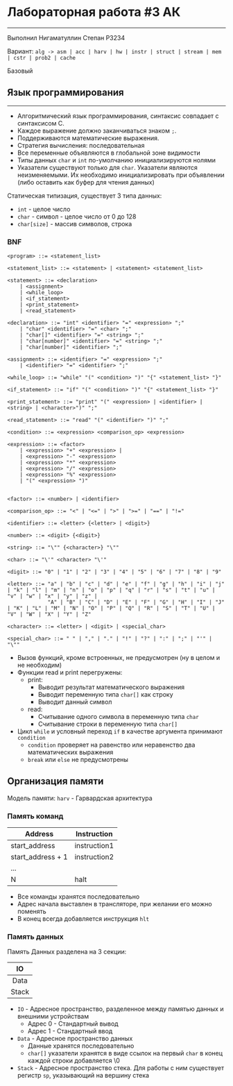 # Лабораторная работа #3 АК
***
Выполнил Нигаматуллин Степан P3234

Вариант: `alg -> asm | acc | harv | hw | instr | struct | stream | mem | cstr | prob2 | cache`

Базовый

## Язык программирования
***
* Алгоритмический язык программирования, синтаксис совпадает с синтаксисом С.
* Каждое выражение должно заканчиваться знаком `;`. 
* Поддерживаются математические выражения.
* Стратегия вычисления: последовательная
* Все переменные объявляются в глобальной зоне видимости
* Типы данных `char` и `int` по-умолчанию инициализируются нолями
* Указатели существуют только для `char`. Указатели являются неизменяемыми.
Их необходимо инициализировать при объявлении (либо оставить как буфер для чтения данных)

Статическая типизация, существует 3 типа данных:
* `int` - целое число
* `char` - символ - целое число от 0 до 128
* `char[size]` - массив символов, строка

### BNF

```bnf
<program> ::= <statement_list>

<statement_list> ::= <statement> | <statement> <statement_list>

<statement> ::= <declaration> 
    | <assignment> 
    | <while_loop> 
    | <if_statement> 
    | <print_statement>
    | <read_statement>

<declaration> ::= "int" <identifier> "=" <expression> ";"
    | "char" <identifier> "=" <char> ";"
    | "char[]" <identifier> "=" <string> ";"
    | "char[number]" <identifier> "=" <string> ";"
    | "char[number]" <identifier> ";"
   
<assignment> ::= <identifier> "=" <expression> ";"
    | <identifier> "=" <identifier> ";"
   
<while_loop> ::= "while" "(" <condition> ")" "{" <statement_list> "}"

<if_statement> ::= "if" "(" <condition> ")" "{" <statement_list> "}"

<print_statement> ::= "print" "(" <expression> | <identifier> | <string> | <character>")" ";"

<read_statement> ::= "read" "(" <identifier> ")" ";"

<condition> ::= <expression> <comparison_op> <expression>

<expression> ::= <factor> 
    | <expression> "+" <expression> | 
    | <expression> "-" <expression>
    | <expression> "*" <expression>
    | <expression> "/" <expression>
    | <expression> "%" <expression>
    | "(" <expression> ")"


<factor> ::= <number> | <identifier>

<comparison_op> ::= "<" | "<=" | ">" | ">=" | "==" | "!="

<identifier> ::= <letter> {<letter> | <digit>}

<number> ::= <digit> {<digit>}

<string> ::= "\"" {<character>} "\""

<char> ::= "\'" <character> "\'"

<digit> ::= "0" | "1" | "2" | "3" | "4" | "5" | "6" | "7" | "8" | "9"

<letter> ::= "a" | "b" | "c" | "d" | "e" | "f" | "g" | "h" | "i" | "j" | "k" | "l" | "m" | "n" | "o" | "p" | "q" | "r" | "s" | "t" | "u" | "v" | "w" | "x" | "y" | "z" |
             "A" | "B" | "C" | "D" | "E" | "F" | "G" | "H" | "I" | "J" | "K" | "L" | "M" | "N" | "O" | "P" | "Q" | "R" | "S" | "T" | "U" | "V" | "W" | "X" | "Y" | "Z"

<character> ::= <letter> | <digit> | <special_char>

<special_char> ::= " " | "," | "." | "!" | "?" | ":" | ";" | "'" | "\""
```
* Вызов функций, кроме встроенных, не предусмотрен (ну в целом и не необходим) 
* Функции read и print перегружены:
  * print:
    * Выводит результат математического выражения
    * Выводит переменную типа `char[]` как строку
    * Выводит данный символ
  * read:
    * Считывание одного символа в переменную типа `char`
    * Считывание строки в переменную типа `char[]`
* Цикл `while` и условный переход `if` в качестве аргумента принимают `condition`
  * `condition` проверяет на равенство или неравенство два математических выражения
  * `break` или `else` не предусмотрены

## Организация памяти

Модель памяти: `harv` - Гарвардская архитектура

### Память команд

| Address           | Instruction  |
|-------------------|--------------|
| start_address     | instruction1 |
| start_address + 1 | instruction2 |
| ...               |
| N                 | halt         |


* Все команды хранятся последовательно
* Адрес начала выставлен в трансляторе, при желании его можно поменять
* В конец всегда добавляется инструкция `hlt`

### Память данных

Память Данных разделена на 3 секции:

|   IO    |
|:-------:|
|  Data   |
|  Stack  |

* `IO` - Адресное пространство, разделенное между памятью данных и внешними устройствам
  * Адрес 0 - Стандартный вывод
  * Адрес 1 - Стандартный ввод
* `Data` - Адресное пространство данных
  * Данные хранятся последовательно
  * `char[]` указатели хранятся в виде ссылок на первый `char` в конец каждой строки добавляется \0
* `Stack` - Адресное пространство стека. Для работы с ним существует регистр `sp`, указывающий на вершину стека